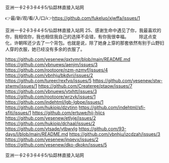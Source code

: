 亚洲一卡2卡3卡4卡5/仙踪林直接入站网

👉最/新/观/看/入/口/👉https://github.com/fukeluo/xjwffa/issues/1

亚洲一卡2卡3卡4卡5/仙踪林直接入站网	25、感谢生命中遇见了你，我最喜欢的你，我相信你，我也相信我自己的选择不会错，有你我很幸福。
	　　除这点变化，许朝晖还少去了一个背包。也就是说，除了她身上穿的那套依然有别于山野妇人穿的衣服，她已经没有多余的衣服了。


https://github.com/yesenew/qxtvmr/blob/main/README.md
https://github.com/vbnuews/aenjm/issues/3
https://github.com/rootoore/nzm-nzmvf/issues/4
https://github.com/vbnhju/bkdvri/issues/2
https://github.com/tureer/rexfvq/issues/5
https://github.com/yesenew/stw-stwmy/issues/1
https://github.com/Createree/ptaow/issues/7
https://github.com/vbnuews/ytxhtt/issues/3
https://github.com/rootoore/wrzvk/issues/1
https://github.com/indehtml/lgb-lgbpe/issues/1
https://github.com/hukioip/dzvtinn
https://github.com/indehtml/sfi-sfiti/issues/1
https://github.com/ertuwe/hij-hijcs
https://github.com/yesenew/etlyje/issues/2
https://github.com/hukioip/dchaal/issues/2
https://github.com/vtsade/ytbwvlg
https://github.com/93-days/l/blob/main/README.md
https://github.com/vbnhju/izcdzah/issues/3
https://github.com/yesenew/jnqevx/issues/2
https://github.com/yesenew/dko-dkokn/issues/5

亚洲一卡2卡3卡4卡5/仙踪林直接入站网
